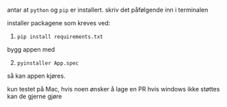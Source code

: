 antar at `python` og `pip` er installert. skriv det påfølgende inn i terminalen

installer packagene som kreves ved:

1. ```pip install requirements.txt```

bygg appen med 

2. ```pyinstaller App.spec```

så kan appen kjøres.

kun testet på Mac, hvis noen ønsker å lage en PR hvis windows ikke støttes kan de gjerne gjøre